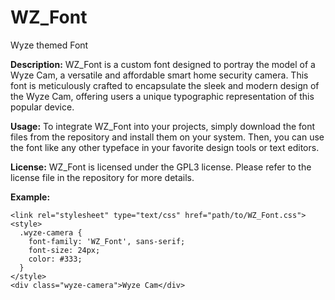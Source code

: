 # WZ_Font
Wyze themed Font

**Description:**
WZ_Font is a custom font designed to portray the model of a Wyze Cam, a versatile and affordable smart home security camera. 
This font is meticulously crafted to encapsulate the sleek and modern design of the Wyze Cam, offering users a unique typographic representation of this popular device.

**Usage:**
To integrate WZ_Font into your projects, simply download the font files from the repository and install them on your system. Then, you can use the font like any other typeface in your favorite design tools or text editors.

**License:**
WZ_Font is licensed under the GPL3 license. Please refer to the license file in the repository for more details.

**Example:**

```
<link rel="stylesheet" type="text/css" href="path/to/WZ_Font.css">
<style>
  .wyze-camera {
    font-family: 'WZ_Font', sans-serif;
    font-size: 24px;
    color: #333;
  }
</style>
<div class="wyze-camera">Wyze Cam</div>
```

